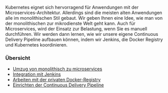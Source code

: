 Kubernetes eignet sich hervorragend für Anwendungen mit der Microservices-Architektur. Allerdings sind die meisten alten Anwendungen alle im monolithischen Stil gebaut. Wir geben Ihnen eine Idee, wie man von der monolithischen zur mikrodienste Welt geht kann. 
Auch für Microservices, wird der Einsatz zur Belastung, wenn Sie es manuell durchführen. Wir werden dann lernen, wie wir unsere eigene Continuous Delivery Pipeline aufbauen können, indem wir Jenkins, die Docker Registry und Kubernetes koordinieren.

### Übersicht

* [Umzug von monolithisch zu microservices](../kubernates-cd-pipline-monolitisch-microservices)
* [Integration mit Jenkins](../kubernates-cd-pipline-jenkins-integration)
* [Arbeiten mit der privaten Docker-Registry](../kubernates-cd-pipline-private-docker-registry)
* [Einrichten der Continuous Delivery Pipeline](../kubernates-cd-pipline-erstellen)
